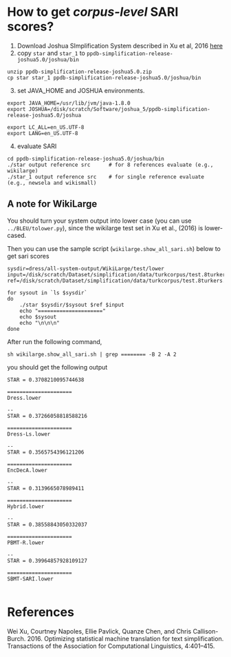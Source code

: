 # How to get *corpus-level* SARI scores?
1. Download Joshua SImplification System described in Xu et al, 2016 [here](https://drive.google.com/file/d/0B1P1xW5xNISsdXdoX1RQNmVSSkE/view?usp=sharing)
2. copy ``star`` and ``star_1`` to ``ppdb-simplification-release-joshua5.0/joshua/bin``
```
unzip ppdb-simplification-release-joshua5.0.zip
cp star star_1 ppdb-simplification-release-joshua5.0/joshua/bin
```
3. set JAVA_HOME and JOSHUA environments.
```
export JAVA_HOME=/usr/lib/jvm/java-1.8.0
export JOSHUA=/disk/scratch/Software/joshua_5/ppdb-simplification-release-joshua5.0/joshua

export LC_ALL=en_US.UTF-8
export LANG=en_US.UTF-8
```
4. evaluate SARI
```
cd ppdb-simplification-release-joshua5.0/joshua/bin
./star output reference src      # for 8 references evaluate (e.g., wikilarge)
./star_1 output reference src    # for single reference evaluate (e.g., newsela and wikismall)
```
## A note for WikiLarge
You should turn your system output into lower case (you can use ``../BLEU/tolower.py``), since the wikilarge test set in Xu et al., (2016) is lower-cased.

Then you can use the sample script (``wikilarge.show_all_sari.sh``) below to get sari scores
```
sysdir=dress/all-system-output/WikiLarge/test/lower
input=/disk/scratch/Dataset/simplification/data/turkcorpus/test.8turkers.tok.norm
ref=/disk/scratch/Dataset/simplification/data/turkcorpus/test.8turkers.tok.turk

for sysout in `ls $sysdir`
do
	./star $sysdir/$sysout $ref $input
	echo "====================="
	echo $sysout
	echo "\n\n\n"
done

```
After run the following command,
```
sh wikilarge.show_all_sari.sh | grep ======== -B 2 -A 2
```
you should get the following output
```
STAR = 0.3708210095744638

=====================
Dress.lower

--
STAR = 0.37266058818588216

=====================
Dress-Ls.lower

--
STAR = 0.3565754396121206

=====================
EncDecA.lower

--
STAR = 0.3139665078989411

=====================
Hybrid.lower

--
STAR = 0.38558843050332037

=====================
PBMT-R.lower

--
STAR = 0.39964857928109127

=====================
SBMT-SARI.lower


```

# References
Wei Xu, Courtney Napoles, Ellie Pavlick, Quanze Chen, and Chris Callison-Burch. 2016. Optimizing statistical machine translation for text simplification.
Transactions of the Association for Computational Linguistics, 4:401–415.
